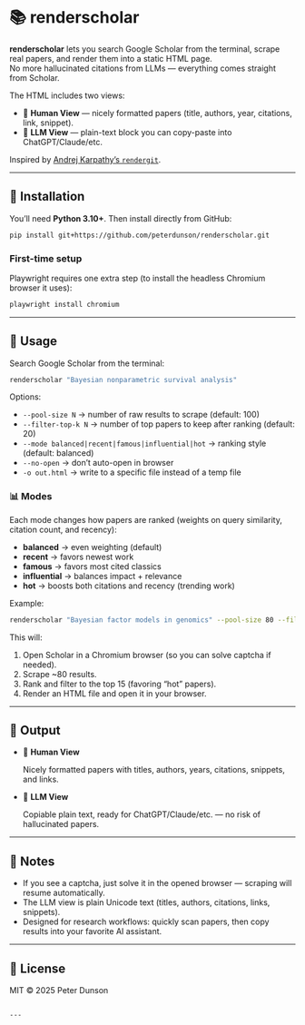 # 📚 renderscholar

**renderscholar** lets you search Google Scholar from the terminal, scrape real papers, and render them into a static HTML page.  
No more hallucinated citations from LLMs — everything comes straight from Scholar.

The HTML includes two views:

- 👤 **Human View** — nicely formatted papers (title, authors, year, citations, link, snippet).  
- 🤖 **LLM View** — plain-text block you can copy-paste into ChatGPT/Claude/etc.  

Inspired by [Andrej Karpathy’s `rendergit`](https://github.com/karpathy/rendergit).

---

## 🔧 Installation

You’ll need **Python 3.10+**. Then install directly from GitHub:

```bash
pip install git+https://github.com/peterdunson/renderscholar.git
````

### First-time setup

Playwright requires one extra step (to install the headless Chromium browser it uses):

```bash
playwright install chromium
```

---

## 🚀 Usage

Search Google Scholar from the terminal:

```bash
renderscholar "Bayesian nonparametric survival analysis"
```

Options:

* `--pool-size N` → number of raw results to scrape (default: 100)
* `--filter-top-k N` → number of top papers to keep after ranking (default: 20)
* `--mode balanced|recent|famous|influential|hot` → ranking style (default: balanced)
* `--no-open` → don’t auto-open in browser
* `-o out.html` → write to a specific file instead of a temp file

### 📊 Modes

Each mode changes how papers are ranked (weights on query similarity, citation count, and recency):

* **balanced** → even weighting (default)
* **recent** → favors newest work
* **famous** → favors most cited classics
* **influential** → balances impact + relevance
* **hot** → boosts both citations and recency (trending work)

Example:

```bash
renderscholar "Bayesian factor models in genomics" --pool-size 80 --filter-top-k 15 --mode hot
```

This will:

1. Open Scholar in a Chromium browser (so you can solve captcha if needed).
2. Scrape ~80 results.
3. Rank and filter to the top 15 (favoring “hot” papers).
4. Render an HTML file and open it in your browser.

---

## 📂 Output

* 👤 **Human View**

  Nicely formatted papers with titles, authors, years, citations, snippets, and links.

* 🤖 **LLM View**

  Copiable plain text, ready for ChatGPT/Claude/etc. — no risk of hallucinated papers.

---

## 📝 Notes

* If you see a captcha, just solve it in the opened browser — scraping will resume automatically.
* The LLM view is plain Unicode text (titles, authors, citations, links, snippets).
* Designed for research workflows: quickly scan papers, then copy results into your favorite AI assistant.

---

## 📄 License

MIT © 2025 Peter Dunson

```

---

